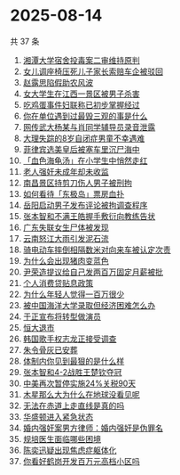# 2025-08-14

共 37 条

<!-- BEGIN ZHIHUSEARCH -->
<!-- 最后更新时间 Thu Aug 14 2025 20:38:36 GMT+0800 (China Standard Time) -->

1. [湘潭大学宿舍投毒案二审维持原判](https://www.zhihu.com/search?q=%E6%B9%98%E6%BD%AD%E5%A4%A7%E5%AD%A6%E5%AE%BF%E8%88%8D%E6%8A%95%E6%AF%92%E6%A1%88%E4%BA%8C%E5%AE%A1%E7%BB%B4%E6%8C%81%E5%8E%9F%E5%88%A4)
1. [女儿调座椅压死儿子家长索赔车企被驳回](https://www.zhihu.com/search?q=%E5%A5%B3%E5%84%BF%E8%B0%83%E5%BA%A7%E6%A4%85%E5%8E%8B%E6%AD%BB%E5%84%BF%E5%AD%90%E5%AE%B6%E9%95%BF%E7%B4%A2%E8%B5%94%E8%BD%A6%E4%BC%81%E8%A2%AB%E9%A9%B3%E5%9B%9E)
1. [赵露思陷假助农风波](https://www.zhihu.com/search?q=%E8%B5%B5%E9%9C%B2%E6%80%9D%E9%99%B7%E5%81%87%E5%8A%A9%E5%86%9C%E9%A3%8E%E6%B3%A2)
1. [女大学生在江西一景区被男子杀害](https://www.zhihu.com/search?q=%E5%A5%B3%E5%A4%A7%E5%AD%A6%E7%94%9F%E5%9C%A8%E6%B1%9F%E8%A5%BF%E4%B8%80%E6%99%AF%E5%8C%BA%E8%A2%AB%E7%94%B7%E5%AD%90%E6%9D%80%E5%AE%B3)
1. [吃鸡蛋事件妇联称已初步掌握经过](https://www.zhihu.com/search?q=%E5%90%83%E9%B8%A1%E8%9B%8B%E4%BA%8B%E4%BB%B6%E5%A6%87%E8%81%94%E7%A7%B0%E5%B7%B2%E5%88%9D%E6%AD%A5%E6%8E%8C%E6%8F%A1%E7%BB%8F%E8%BF%87)
1. [你在单位遇到过最毁三观的事是什么](https://www.zhihu.com/search?q=%E4%BD%A0%E5%9C%A8%E5%8D%95%E4%BD%8D%E9%81%87%E5%88%B0%E8%BF%87%E6%9C%80%E6%AF%81%E4%B8%89%E8%A7%82%E7%9A%84%E4%BA%8B%E6%98%AF%E4%BB%80%E4%B9%88)
1. [网传武大杨某与肖同学辅导员录音泄露](https://www.zhihu.com/search?q=%E7%BD%91%E4%BC%A0%E6%AD%A6%E5%A4%A7%E6%9D%A8%E6%9F%90%E4%B8%8E%E8%82%96%E5%90%8C%E5%AD%A6%E8%BE%85%E5%AF%BC%E5%91%98%E5%BD%95%E9%9F%B3%E6%B3%84%E9%9C%B2)
1. [大理失踪的8岁自闭症男童不幸遇难](https://www.zhihu.com/search?q=%E5%A4%A7%E7%90%86%E5%A4%B1%E8%B8%AA%E7%9A%848%E5%B2%81%E8%87%AA%E9%97%AD%E7%97%87%E7%94%B7%E7%AB%A5%E4%B8%8D%E5%B9%B8%E9%81%87%E9%9A%BE)
1. [菲律宾选美皇后被塞车里沉尸海中](https://www.zhihu.com/search?q=%E8%8F%B2%E5%BE%8B%E5%AE%BE%E9%80%89%E7%BE%8E%E7%9A%87%E5%90%8E%E8%A2%AB%E5%A1%9E%E8%BD%A6%E9%87%8C%E6%B2%89%E5%B0%B8%E6%B5%B7%E4%B8%AD)
1. [「血色海龟汤」在小学生中悄然走红](https://www.zhihu.com/search?q=%E3%80%8C%E8%A1%80%E8%89%B2%E6%B5%B7%E9%BE%9F%E6%B1%A4%E3%80%8D%E5%9C%A8%E5%B0%8F%E5%AD%A6%E7%94%9F%E4%B8%AD%E6%82%84%E7%84%B6%E8%B5%B0%E7%BA%A2)
1. [老人强奸未成年却未收监](https://www.zhihu.com/search?q=%E8%80%81%E4%BA%BA%E5%BC%BA%E5%A5%B8%E6%9C%AA%E6%88%90%E5%B9%B4%E5%8D%B4%E6%9C%AA%E6%94%B6%E7%9B%91)
1. [南昌景区持剪刀伤人男子被刑拘](https://www.zhihu.com/search?q=%E5%8D%97%E6%98%8C%E6%99%AF%E5%8C%BA%E6%8C%81%E5%89%AA%E5%88%80%E4%BC%A4%E4%BA%BA%E7%94%B7%E5%AD%90%E8%A2%AB%E5%88%91%E6%8B%98)
1. [如何看待「东极岛」票房血扑](https://www.zhihu.com/search?q=%E5%A6%82%E4%BD%95%E7%9C%8B%E5%BE%85%E3%80%8C%E4%B8%9C%E6%9E%81%E5%B2%9B%E3%80%8D%E7%A5%A8%E6%88%BF%E8%A1%80%E6%89%91)
1. [岳阳启动男子发布评论被拘调查程序](https://www.zhihu.com/search?q=%E5%B2%B3%E9%98%B3%E5%90%AF%E5%8A%A8%E7%94%B7%E5%AD%90%E5%8F%91%E5%B8%83%E8%AF%84%E8%AE%BA%E8%A2%AB%E6%8B%98%E8%B0%83%E6%9F%A5%E7%A8%8B%E5%BA%8F)
1. [张本智和不满王皓握手敷衍向教练告状](https://www.zhihu.com/search?q=%E5%BC%A0%E6%9C%AC%E6%99%BA%E5%92%8C%E4%B8%8D%E6%BB%A1%E7%8E%8B%E7%9A%93%E6%8F%A1%E6%89%8B%E6%95%B7%E8%A1%8D%E5%90%91%E6%95%99%E7%BB%83%E5%91%8A%E7%8A%B6)
1. [广东失联女生尸体被发现](https://www.zhihu.com/search?q=%E5%B9%BF%E4%B8%9C%E5%A4%B1%E8%81%94%E5%A5%B3%E7%94%9F%E5%B0%B8%E4%BD%93%E8%A2%AB%E5%8F%91%E7%8E%B0)
1. [云南怒江大雨引发泥石流](https://www.zhihu.com/search?q=%E4%BA%91%E5%8D%97%E6%80%92%E6%B1%9F%E5%A4%A7%E9%9B%A8%E5%BC%95%E5%8F%91%E6%B3%A5%E7%9F%B3%E6%B5%81)
1. [骑电动车摔倒相隔数米对向来车被认定次责](https://www.zhihu.com/search?q=%E9%AA%91%E7%94%B5%E5%8A%A8%E8%BD%A6%E6%91%94%E5%80%92%E7%9B%B8%E9%9A%94%E6%95%B0%E7%B1%B3%E5%AF%B9%E5%90%91%E6%9D%A5%E8%BD%A6%E8%A2%AB%E8%AE%A4%E5%AE%9A%E6%AC%A1%E8%B4%A3)
1. [为什么会出现猪肉变蓝色](https://www.zhihu.com/search?q=%E4%B8%BA%E4%BB%80%E4%B9%88%E4%BC%9A%E5%87%BA%E7%8E%B0%E7%8C%AA%E8%82%89%E5%8F%98%E8%93%9D%E8%89%B2)
1. [尹荣造提议给自己发两百万固定月薪被批](https://www.zhihu.com/search?q=%E5%B0%B9%E8%8D%A3%E9%80%A0%E6%8F%90%E8%AE%AE%E7%BB%99%E8%87%AA%E5%B7%B1%E5%8F%91%E4%B8%A4%E7%99%BE%E4%B8%87%E5%9B%BA%E5%AE%9A%E6%9C%88%E8%96%AA%E8%A2%AB%E6%89%B9)
1. [个人消费贷贴息政策](https://www.zhihu.com/search?q=%E4%B8%AA%E4%BA%BA%E6%B6%88%E8%B4%B9%E8%B4%B7%E8%B4%B4%E6%81%AF%E6%94%BF%E7%AD%96)
1. [为什么年轻人觉得一百万很少](https://www.zhihu.com/search?q=%E4%B8%BA%E4%BB%80%E4%B9%88%E5%B9%B4%E8%BD%BB%E4%BA%BA%E8%A7%89%E5%BE%97%E4%B8%80%E7%99%BE%E4%B8%87%E5%BE%88%E5%B0%91)
1. [被中国海洋大学录取但经济困难怎么办](https://www.zhihu.com/search?q=%E8%A2%AB%E4%B8%AD%E5%9B%BD%E6%B5%B7%E6%B4%8B%E5%A4%A7%E5%AD%A6%E5%BD%95%E5%8F%96%E4%BD%86%E7%BB%8F%E6%B5%8E%E5%9B%B0%E9%9A%BE%E6%80%8E%E4%B9%88%E5%8A%9E)
1. [于正宣布将转型做演员](https://www.zhihu.com/search?q=%E4%BA%8E%E6%AD%A3%E5%AE%A3%E5%B8%83%E5%B0%86%E8%BD%AC%E5%9E%8B%E5%81%9A%E6%BC%94%E5%91%98)
1. [恒大退市](https://www.zhihu.com/search?q=%E6%81%92%E5%A4%A7%E9%80%80%E5%B8%82)
1. [韩国歌手权志龙正接受调查](https://www.zhihu.com/search?q=%E9%9F%A9%E5%9B%BD%E6%AD%8C%E6%89%8B%E6%9D%83%E5%BF%97%E9%BE%99%E6%AD%A3%E6%8E%A5%E5%8F%97%E8%B0%83%E6%9F%A5)
1. [朱令骨灰已安葬](https://www.zhihu.com/search?q=%E6%9C%B1%E4%BB%A4%E9%AA%A8%E7%81%B0%E5%B7%B2%E5%AE%89%E8%91%AC)
1. [体制内你见到最狠的是什么样](https://www.zhihu.com/search?q=%E4%BD%93%E5%88%B6%E5%86%85%E4%BD%A0%E8%A7%81%E5%88%B0%E6%9C%80%E7%8B%A0%E7%9A%84%E6%98%AF%E4%BB%80%E4%B9%88%E6%A0%B7)
1. [张本智和4-2战胜王楚钦夺冠](https://www.zhihu.com/search?q=%E5%BC%A0%E6%9C%AC%E6%99%BA%E5%92%8C4-2%E6%88%98%E8%83%9C%E7%8E%8B%E6%A5%9A%E9%92%A6%E5%A4%BA%E5%86%A0)
1. [中美再次暂停实施24%关税90天](https://www.zhihu.com/search?q=%E4%B8%AD%E7%BE%8E%E5%86%8D%E6%AC%A1%E6%9A%82%E5%81%9C%E5%AE%9E%E6%96%BD24%25%E5%85%B3%E7%A8%8E90%E5%A4%A9)
1. [木星那么大为什么在地球没看见呢](https://www.zhihu.com/search?q=%E6%9C%A8%E6%98%9F%E9%82%A3%E4%B9%88%E5%A4%A7%E4%B8%BA%E4%BB%80%E4%B9%88%E5%9C%A8%E5%9C%B0%E7%90%83%E6%B2%A1%E7%9C%8B%E8%A7%81%E5%91%A2)
1. [无法在赤道上走直线是真的吗](https://www.zhihu.com/search?q=%E6%97%A0%E6%B3%95%E5%9C%A8%E8%B5%A4%E9%81%93%E4%B8%8A%E8%B5%B0%E7%9B%B4%E7%BA%BF%E6%98%AF%E7%9C%9F%E7%9A%84%E5%90%97)
1. [华盛顿进入紧急状态](https://www.zhihu.com/search?q=%E5%8D%8E%E7%9B%9B%E9%A1%BF%E8%BF%9B%E5%85%A5%E7%B4%A7%E6%80%A5%E7%8A%B6%E6%80%81)
1. [婚内强奸案男方律师：婚内强奸是伪罪名](https://www.zhihu.com/search?q=%E5%A9%9A%E5%86%85%E5%BC%BA%E5%A5%B8%E6%A1%88%E7%94%B7%E6%96%B9%E5%BE%8B%E5%B8%88%EF%BC%9A%E5%A9%9A%E5%86%85%E5%BC%BA%E5%A5%B8%E6%98%AF%E4%BC%AA%E7%BD%AA%E5%90%8D)
1. [规培医生面临哪些困境](https://www.zhihu.com/search?q=%E8%A7%84%E5%9F%B9%E5%8C%BB%E7%94%9F%E9%9D%A2%E4%B8%B4%E5%93%AA%E4%BA%9B%E5%9B%B0%E5%A2%83)
1. [陈奕迅疑出现焦虑症躯体化](https://www.zhihu.com/search?q=%E9%99%88%E5%A5%95%E8%BF%85%E7%96%91%E5%87%BA%E7%8E%B0%E7%84%A6%E8%99%91%E7%97%87%E8%BA%AF%E4%BD%93%E5%8C%96)
1. [你看好鹤岗开发百万元高档小区吗](https://www.zhihu.com/search?q=%E4%BD%A0%E7%9C%8B%E5%A5%BD%E9%B9%A4%E5%B2%97%E5%BC%80%E5%8F%91%E7%99%BE%E4%B8%87%E5%85%83%E9%AB%98%E6%A1%A3%E5%B0%8F%E5%8C%BA%E5%90%97)

<!-- END ZHIHUSEARCH -->
